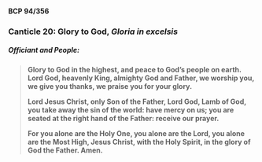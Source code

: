 #### BCP 94/356
### Canticle 20: Glory to God, _Gloria in excelsis_
##### Officiant and **People:**
> **Glory to God in the highest,
> 	and peace to God’s people on earth.
> Lord God, heavenly King,
> 	almighty God and Father,
> we worship you,
> 	we give you thanks,
> 	we praise you for your glory.**
>
> **Lord Jesus Christ,
> 	only Son of the Father,
> 	Lord God, Lamb of God,
> you take away the sin of the world:
> 	have mercy on us;
> you are seated at the right hand of the Father:
> 	receive our prayer.**
>
> **For you alone are the Holy One,
> 	you alone are the Lord,
> 	you alone are the Most High,
> Jesus Christ, with the Holy Spirit,
> in the glory of God the Father. Amen.**
